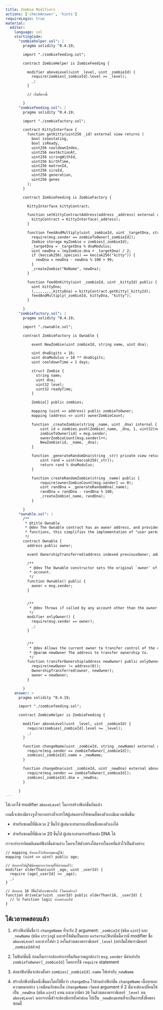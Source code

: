 ```yaml
---
title: Zombie Modifiers
actions: ['checkAnswer', 'hints']
requireLogin: true
material:
  editor:
    language: sol
    startingCode:
      "zombiehelper.sol": |
        pragma solidity ^0.4.19;

        import "./zombiefeeding.sol";

        contract ZombieHelper is ZombieFeeding {

          modifier aboveLevel(uint _level, uint _zombieId) {
            require(zombies[_zombieId].level >= _level);
            _;
          }

          // เริ่มที่ตรงนี้

        }
      "zombiefeeding.sol": |
        pragma solidity ^0.4.19;

        import "./zombiefactory.sol";

        contract KittyInterface {
          function getKitty(uint256 _id) external view returns (
            bool isGestating,
            bool isReady,
            uint256 cooldownIndex,
            uint256 nextActionAt,
            uint256 siringWithId,
            uint256 birthTime,
            uint256 matronId,
            uint256 sireId,
            uint256 generation,
            uint256 genes
          );
        }

        contract ZombieFeeding is ZombieFactory {

          KittyInterface kittyContract;

          function setKittyContractAddress(address _address) external onlyOwner {
            kittyContract = KittyInterface(_address);
          }

          function feedAndMultiply(uint _zombieId, uint _targetDna, string _species) public {
            require(msg.sender == zombieToOwner[_zombieId]);
            Zombie storage myZombie = zombies[_zombieId];
            _targetDna = _targetDna % dnaModulus;
            uint newDna = (myZombie.dna + _targetDna) / 2;
            if (keccak256(_species) == keccak256("kitty")) {
              newDna = newDna - newDna % 100 + 99;
            }
            _createZombie("NoName", newDna);
          }

          function feedOnKitty(uint _zombieId, uint _kittyId) public {
            uint kittyDna;
            (,,,,,,,,,kittyDna) = kittyContract.getKitty(_kittyId);
            feedAndMultiply(_zombieId, kittyDna, "kitty");
          }

        }
      "zombiefactory.sol": |
        pragma solidity ^0.4.19;

        import "./ownable.sol";

        contract ZombieFactory is Ownable {

            event NewZombie(uint zombieId, string name, uint dna);

            uint dnaDigits = 16;
            uint dnaModulus = 10 ** dnaDigits;
            uint cooldownTime = 1 days;

            struct Zombie {
              string name;
              uint dna;
              uint32 level;
              uint32 readyTime;
            }

            Zombie[] public zombies;

            mapping (uint => address) public zombieToOwner;
            mapping (address => uint) ownerZombieCount;

            function _createZombie(string _name, uint _dna) internal {
                uint id = zombies.push(Zombie(_name, _dna, 1, uint32(now + cooldownTime))) - 1;
                zombieToOwner[id] = msg.sender;
                ownerZombieCount[msg.sender]++;
                NewZombie(id, _name, _dna);
            }

            function _generateRandomDna(string _str) private view returns (uint) {
                uint rand = uint(keccak256(_str));
                return rand % dnaModulus;
            }

            function createRandomZombie(string _name) public {
                require(ownerZombieCount[msg.sender] == 0);
                uint randDna = _generateRandomDna(_name);
                randDna = randDna - randDna % 100;
                _createZombie(_name, randDna);
            }

        }
      "ownable.sol": |
        /**
         * @title Ownable
         * @dev The Ownable contract has an owner address, and provides basic authorization control
         * functions, this simplifies the implementation of "user permissions".
         */
        contract Ownable {
          address public owner;

          event OwnershipTransferred(address indexed previousOwner, address indexed newOwner);

          /**
           * @dev The Ownable constructor sets the original `owner` of the contract to the sender
           * account.
           */
          function Ownable() public {
            owner = msg.sender;
          }


          /**
           * @dev Throws if called by any account other than the owner.
           */
          modifier onlyOwner() {
            require(msg.sender == owner);
            _;
          }


          /**
           * @dev Allows the current owner to transfer control of the contract to a newOwner.
           * @param newOwner The address to transfer ownership to.
           */
          function transferOwnership(address newOwner) public onlyOwner {
            require(newOwner != address(0));
            OwnershipTransferred(owner, newOwner);
            owner = newOwner;
          }

        }
    answer: >
      pragma solidity ^0.4.19;

      import "./zombiefeeding.sol";

      contract ZombieHelper is ZombieFeeding {

        modifier aboveLevel(uint _level, uint _zombieId) {
          require(zombies[_zombieId].level >= _level);
          _;
        }

        function changeName(uint _zombieId, string _newName) external aboveLevel(2, _zombieId) {
          require(msg.sender == zombieToOwner[_zombieId]);
          zombies[_zombieId].name = _newName;
        }

        function changeDna(uint _zombieId, uint _newDna) external aboveLevel(20, _zombieId) {
          require(msg.sender == zombieToOwner[_zombieId]);
          zombies[_zombieId].dna = _newDna;
        }

      }
---
```


ได้เวลาใช้ modifier `aboveLevel` ในการสร้างฟังก์ชั่นกันแล้ว

เกมนี้จะต้องมีแรงจูงใจบางอย่างที่จะทำให้ผู้เล่นอยากให้ซอมบี้ของตัวเองมีเลเวลเพิ่มขึ้น:

- สำหรับซอมบี้ที่มีเลเวล 2 ขึ้นไป ผู้เล่นจะสามารถเปลี่ยนชื่อของตัวเองได้

- สำหรับซอมบี้ที่มีเลเวล 20 ขึ้นไป ผู้เล่นจะสามารถปรับแต่ง DNA ได้

เราจะทำการอิมพลีเมนท์ฟังก์ชั่นด้านล่าง โดยจะให้ตัวอย่างโค้ดจากในบทที่แล้วไว้เป็นตัวอย่าง:

```
// mapping ที่จะเอาไว้เก็บอายุของผู้ใช้:
mapping (uint => uint) public age;

// ต้องการให้ผู้ใช้มีอายุมากกว่าอายุที่ได้กำหนดไว้:
modifier olderThan(uint _age, uint _userId) {
  require (age[_userId] >= _age);
  _;
}

// ต้องอายุ 16 ปีขึ้นไปถึงจะขับรถได้ (ในอเมริกา)
function driveCar(uint _userId) public olderThan(16, _userId) {
  // ใส่ function logic บางอย่างลงไป
}
```

## ได้เวลาทดสอบแล้ว

1. สร้างฟังก์ชั่นชื่อว่า `changeName` ที่จะรับ 2 argument: `_zombieId` (ชนิด `uint`) และ `_newName` (ชนิด `string`) และทำให้มันเป็นแบบ `external`ฟังก์ชั่นนี้ควรมี modifier ชื่อ `aboveLevel` และควรใส่ค่า  `2` ลงในส่วนของพารามิเตอร์ `_level` (อย่าลืมใส่พารามิเตอร์ `_zombieId`ด้วย)

2. ในฟังก์ชั่นนี้ ก่อนอื่นเราจะต้องทำการยืนยันความถูกต้องว่า `msg.sender` มีค่าเท่ากับ `zombieToOwner[_zombieId]` โดยการใช้ `require` statement

3. ต่อมาฟังก์ชั่นจะต้องตั้งค่า `zombies[_zombieId].name` ให้เท่ากับ`_newName`

3. สร้างอีกฟังก์ชั่นหนึ่งขึ้นมาโดยใช้ชื่อว่า `changeDna` ไว้ด้านล่างฟังก์ชั่น `changeName` เนื้อหาและความหมายต่าง ๆ เหมือนกับของใน `changeName` เว้นแต่ argument ที่ 2 นั้นจะต้องเปลี่ยนให้เป็น `_newDna` (ชนิด `uint`) แทน และควรมีค่า `20` ในส่วนของพารามิเตอร์ `_level` บน `aboveLevel` นอกจากนี้ตัวจะต้องมีการตั้งค่า`dna` ไปเป็น `_newDna`แทนที่จะเป็นการตั้งชื่อของซอมบี้
